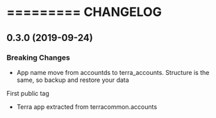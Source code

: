 =========
CHANGELOG
=========

0.3.0      (2019-09-24)
-----------------------

### Breaking Changes

* App name move from accountds to terra_accounts. Structure is the same, so backup and restore your data

First public tag

* Terra app extracted from terracommon.accounts
